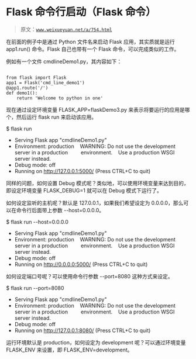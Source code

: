 # Flask 命令行启动（Flask 命令）

> 原文：[`www.weixueyuan.net/a/754.html`](http://www.weixueyuan.net/a/754.html)

在前面的例子中是通过 Python 文件名来启动 Flask 应用，其实质就是运行 app1.run() 命令。Flask 自己也带有一个 Flask 命令，可以完成类似的工作。

例如有一个文件 cmdlineDemo1.py，其内容如下：

```

from flask import Flask
app1 = Flask('cmd_line_demo1')
@app1.route('/')
def demo1():
    return 'Welcome to python in one'
```

现在通过设定环境变量 FLASK_APP=flaskDemo3.py 来表示将要运行的应用是哪个，然后运行 flask run 来启动该应用。

$ flask run
* Serving Flask app "cmdlineDemo1.py"
* Environment: production
   WARNING: Do not use the development server in a production
        environment.
   Use a production WSGI server instead.
* Debug mode: off
* Running on http://127.0.0.1:5000/ (Press CTRL+C to quit)

同样的问题，如何设置 Debug 模式呢？类似地，可以使用环境变量来达到目的，即设定环境变量 FLASK_DEBUG=1 就可以在 Debug 模式下运行了。

如何设定监听的主机呢？默认是 127.0.0.1，如果我们希望设定为 0.0.0.0，那么可以在命令行后面带上参数 --host=0.0.0.0。

$ flask run --host=0.0.0.0
* Serving Flask app "cmdlineDemo1.py"
* Environment: production
   WARNING: Do not use the development server in a production
        environment.
   Use a production WSGI server instead.
* Debug mode: off
* Running on http://0.0.0.0:5000/ (Press CTRL+C to quit)

如何设定端口号呢？可以使用命令行参数 --port=8080 这种方式来设定。

$ flask run --port=8080
* Serving Flask app "cmdlineDemo1.py"
* Environment: production
   WARNING: Do not use the development server in a production
        environment.
   Use a production WSGI server instead.
* Debug mode: off
* Running on http://127.0.0.1:8080/ (Press CTRL+C to quit)

运行环境默认是 production，如何设定为 development 呢？可以通过环境变量 FLASK_ENV 来设置，即 FLASK_ENV=development。